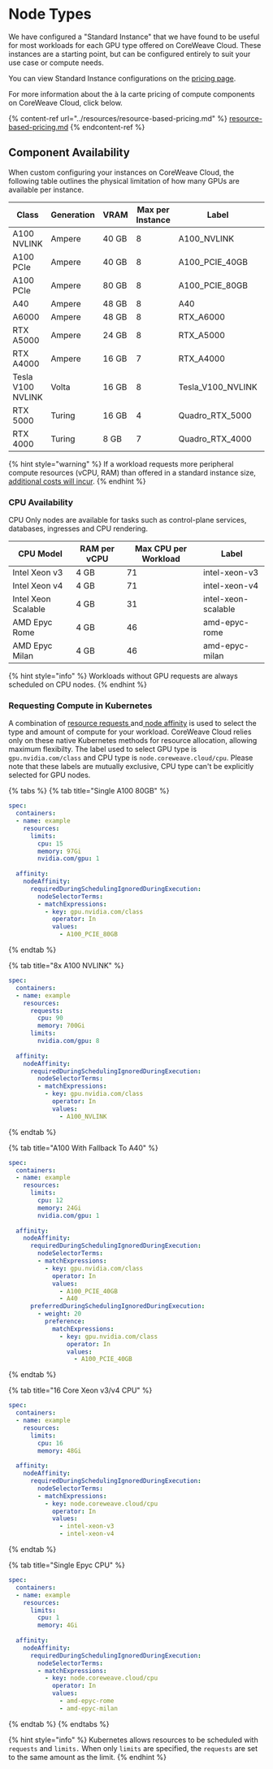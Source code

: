 # Node Types

We have configured a "Standard Instance" that we have found to be useful for most workloads for each GPU type offered on CoreWeave Cloud. These instances are a starting point, but can be configured entirely to suit your use case or compute needs.

You can view Standard Instance configurations on the [pricing page](https://www.coreweave.com/pricing).

For more information about the à la carte pricing of compute components on CoreWeave Cloud, click below.

{% content-ref url="../resources/resource-based-pricing.md" %}
[resource-based-pricing.md](../resources/resource-based-pricing.md)
{% endcontent-ref %}

## Component Availability

When custom configuring your instances on CoreWeave Cloud, the following table outlines the physical limitation of how many GPUs are available per instance.

| Class             | Generation | VRAM  | Max per Instance | Label               | Vendor | CUDA Cores |
| ----------------- | ---------- | ----- | ---------------- | ------------------- | ------ | ---------- |
| A100 NVLINK       | Ampere     | 40 GB | 8                | A100\_NVLINK        | NVIDIA | 6,912      |
| A100 PCIe         | Ampere     | 40 GB | 8                | A100\_PCIE\_40GB    | NVIDIA | 6,912      |
| A100 PCIe         | Ampere     | 80 GB | 8                | A100\_PCIE\_80GB    | NVIDIA | 6,912      |
| A40               | Ampere     | 48 GB | 8                | A40                 | NVIDIA | 10,752     |
| A6000             | Ampere     | 48 GB | 8                | RTX\_A6000          | NVIDIA | 10,752     |
| RTX A5000         | Ampere     | 24 GB | 8                | RTX\_A5000          | NVIDIA | 8,192      |
| RTX A4000         | Ampere     | 16 GB | 7                | RTX\_A4000          | NVIDIA | 6,144      |
| Tesla V100 NVLINK | Volta      | 16 GB | 8                | Tesla\_V100\_NVLINK | NVIDIA | 5,120      |
| RTX 5000          | Turing     | 16 GB | 4                | Quadro\_RTX\_5000   | NVIDIA | 3,072      |
| RTX 4000          | Turing     | 8 GB  | 7                | Quadro\_RTX\_4000   | NVIDIA | 2,304      |

{% hint style="warning" %}
If a workload requests more peripheral compute resources (vCPU, RAM) than offered in a standard instance size, [additional costs will incur](../resources/resource-based-pricing.md).
{% endhint %}

### CPU Availability

CPU Only nodes are available for tasks such as control-plane services, databases, ingresses and CPU rendering.

| CPU Model           | RAM per vCPU | Max CPU per Workload | Label               |
| ------------------- | ------------ | -------------------- | ------------------- |
| Intel Xeon v3       | 4 GB         | 71                   | intel-xeon-v3       |
| Intel Xeon v4       | 4 GB         | 71                   | intel-xeon-v4       |
| Intel Xeon Scalable | 4 GB         | 31                   | intel-xeon-scalable |
| AMD Epyc Rome       | 4 GB         | 46                   | amd-epyc-rome       |
| AMD Epyc Milan      | 4 GB         | 46                   | amd-epyc-milan      |

{% hint style="info" %}
Workloads without GPU requests are always scheduled on CPU nodes.
{% endhint %}

### Requesting Compute in Kubernetes

A combination of [resource requests ](https://kubernetes.io/docs/concepts/configuration/manage-resources-containers/#requests-and-limits)and[ node affinity](https://kubernetes.io/docs/concepts/scheduling-eviction/assign-pod-node/#node-affinity) is used to select the type and amount of compute for your workload. CoreWeave Cloud relies only on these native Kubernetes methods for resource allocation, allowing maximum flexibilty. The label used to select GPU type is `gpu.nvidia.com/class` and CPU type is `node.coreweave.cloud/cpu`. Please note that these labels are mutually exclusive, CPU type can't be explicitly selected for GPU nodes.

{% tabs %}
{% tab title="Single A100 80GB" %}
```yaml
spec:
  containers:
  - name: example
    resources:
      limits:
        cpu: 15
        memory: 97Gi
        nvidia.com/gpu: 1
        
  affinity:
    nodeAffinity:
      requiredDuringSchedulingIgnoredDuringExecution:
        nodeSelectorTerms:
        - matchExpressions:
          - key: gpu.nvidia.com/class
            operator: In
            values:
              - A100_PCIE_80GB
```
{% endtab %}

{% tab title="8x A100 NVLINK" %}
```yaml
spec:
  containers:
  - name: example
    resources:
      requests:
        cpu: 90
        memory: 700Gi
      limits:
        nvidia.com/gpu: 8
        
  affinity:
    nodeAffinity:
      requiredDuringSchedulingIgnoredDuringExecution:
        nodeSelectorTerms:
        - matchExpressions:
          - key: gpu.nvidia.com/class
            operator: In
            values:
              - A100_NVLINK
```
{% endtab %}

{% tab title="A100 With Fallback To A40" %}
```yaml
spec:
  containers:
  - name: example
    resources:
      limits:
        cpu: 12
        memory: 24Gi
        nvidia.com/gpu: 1
        
  affinity:
    nodeAffinity:
      requiredDuringSchedulingIgnoredDuringExecution:
        nodeSelectorTerms:
        - matchExpressions:
          - key: gpu.nvidia.com/class
            operator: In
            values:
              - A100_PCIE_40GB
              - A40
      preferredDuringSchedulingIgnoredDuringExecution:
        - weight: 20
          preference:
            matchExpressions:
              - key: gpu.nvidia.com/class
                operator: In
                values:
                  - A100_PCIE_40GB
```
{% endtab %}

{% tab title="16 Core Xeon v3/v4 CPU" %}
```yaml
spec:
  containers:
  - name: example
    resources:
      limits:
        cpu: 16
        memory: 48Gi
        
  affinity:
    nodeAffinity:
      requiredDuringSchedulingIgnoredDuringExecution:
        nodeSelectorTerms:
        - matchExpressions:
          - key: node.coreweave.cloud/cpu
            operator: In
            values:
              - intel-xeon-v3
              - intel-xeon-v4
```
{% endtab %}

{% tab title="Single Epyc CPU" %}
```yaml
spec:
  containers:
  - name: example
    resources:
      limits:
        cpu: 1
        memory: 4Gi
        
  affinity:
    nodeAffinity:
      requiredDuringSchedulingIgnoredDuringExecution:
        nodeSelectorTerms:
        - matchExpressions:
          - key: node.coreweave.cloud/cpu
            operator: In
            values:
              - amd-epyc-rome
              - amd-epyc-milan
```
{% endtab %}
{% endtabs %}

{% hint style="info" %}
Kubernetes allows resources to be scheduled with `requests` and `limits.` When only `limits` are specified, the `requests` are set to the same amount as the limit.
{% endhint %}
